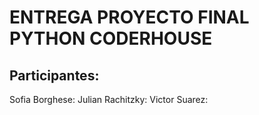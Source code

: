 # ENTREGA PROYECTO FINAL PYTHON CODERHOUSE

## Participantes:

Sofia Borghese:
Julian Rachitzky:
Victor Suarez:
